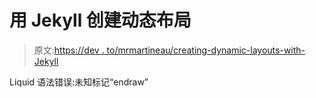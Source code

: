 # 用 Jekyll 创建动态布局

> 原文:[https://dev . to/mrmartineau/creating-dynamic-layouts-with-Jekyll](https://dev.to/mrmartineau/creating-dynamic-layouts-with-jekyll)

Liquid 语法错误:未知标记“endraw”